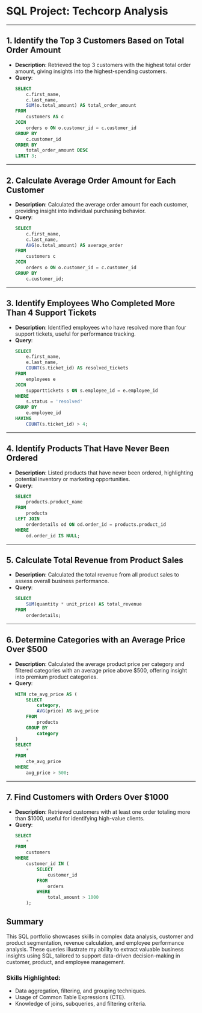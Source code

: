 # SQL Project: Techcorp Analysis

---

## 1. Identify the Top 3 Customers Based on Total Order Amount
- **Description**: Retrieved the top 3 customers with the highest total order amount, giving insights into the highest-spending customers.
- **Query**:
  ```sql
  SELECT 
      c.first_name,
      c.last_name,
      SUM(o.total_amount) AS total_order_amount
  FROM 
      customers AS c
  JOIN 
      orders o ON o.customer_id = c.customer_id
  GROUP BY 
      c.customer_id
  ORDER BY 
      total_order_amount DESC
  LIMIT 3;

---

## 2. Calculate Average Order Amount for Each Customer
- **Description**: Calculated the average order amount for each customer, providing insight into individual purchasing behavior.
- **Query**:
  ```sql
  SELECT
      c.first_name,
      c.last_name,
      AVG(o.total_amount) AS average_order
  FROM 
      customers c
  JOIN 
      orders o ON o.customer_id = c.customer_id
  GROUP BY 
      c.customer_id;

---

## 3. Identify Employees Who Completed More Than 4 Support Tickets
- **Description**: Identified employees who have resolved more than four support tickets, useful for performance tracking.
- **Query**:
  ```sql
  SELECT 
      e.first_name,
      e.last_name,
      COUNT(s.ticket_id) AS resolved_tickets
  FROM 
      employees e
  JOIN 
      supporttickets s ON s.employee_id = e.employee_id
  WHERE 
      s.status = 'resolved'
  GROUP BY 
      e.employee_id
  HAVING 
      COUNT(s.ticket_id) > 4;

---

## 4. Identify Products That Have Never Been Ordered
- **Description**: Listed products that have never been ordered, highlighting potential inventory or marketing opportunities.
- **Query**:
  ```sql
  SELECT 
      products.product_name
  FROM 
      products
  LEFT JOIN 
      orderdetails od ON od.order_id = products.product_id
  WHERE 
      od.order_id IS NULL;

---

## 5. Calculate Total Revenue from Product Sales
- **Description**: Calculated the total revenue from all product sales to assess overall business performance.
- **Query**:
  ```sql
  SELECT 
      SUM(quantity * unit_price) AS total_revenue
  FROM 
      orderdetails;

---

## 6. Determine Categories with an Average Price Over $500
- **Description**: Calculated the average product price per category and filtered categories with an average price above $500, offering insight into premium product categories.
- **Query**:
  ```sql
  WITH cte_avg_price AS (
      SELECT 
          category,
          AVG(price) AS avg_price
      FROM 
          products
      GROUP BY 
          category
  )
  SELECT 
      * 
  FROM 
      cte_avg_price 
  WHERE 
      avg_price > 500;

---

## 7. Find Customers with Orders Over $1000
- **Description**: Retrieved customers with at least one order totaling more than $1000, useful for identifying high-value clients.
- **Query**:
  ```sql
  SELECT 
      * 
  FROM 
      customers
  WHERE 
      customer_id IN (
          SELECT 
              customer_id
          FROM 
              orders
          WHERE 
              total_amount > 1000
      );


## Summary
This SQL portfolio showcases skills in complex data analysis, customer and product segmentation, revenue calculation, and employee performance analysis. These queries illustrate my ability to extract valuable business insights using SQL, tailored to support data-driven decision-making in customer, product, and employee management.

### Skills Highlighted:
* Data aggregation, filtering, and grouping techniques.
* Usage of Common Table Expressions (CTE).
* Knowledge of joins, subqueries, and filtering criteria.

